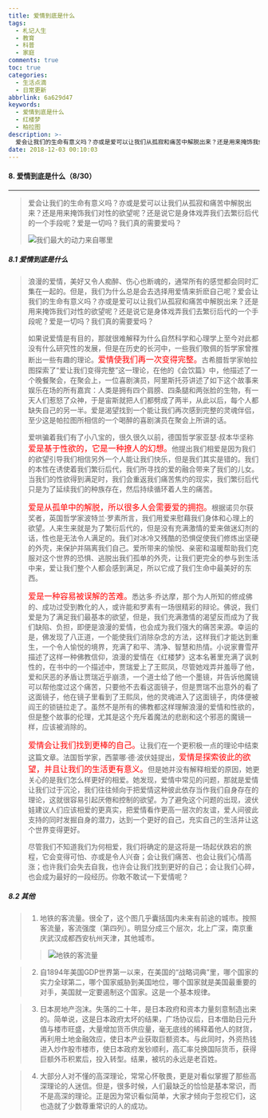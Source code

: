```yaml
---
title: 爱情到底是什么
tags:
  - 札记人生
  - 教育
  - 科普
  - 家庭
comments: true
toc: true
categories:
  - 生活点滴
  - 日常更新
abbrlink: 6a629d47
keywords:
  - 爱情到底是什么
  - 红楼梦
  - 柏拉图
description: >-
  爱会让我们的生命有意义吗？亦或是爱可以让我们从孤寂和痛苦中解脱出来？还是用来掩饰我们对性的欲望呢？还是说它是身体戏弄我们去繁衍后代的一个手段呢？爱是一切吗？我们真的需要爱吗？
date: 2018-12-03 00:10:03
---
```

<script type="text/javascript" src="/js/src/bai.js"></script>

#### 8. 爱情到底是什么（8/30）
---
> 爱会让我们的生命有意义吗？亦或是爱可以让我们从孤寂和痛苦中解脱出来？还是用来掩饰我们对性的欲望呢？还是说它是身体戏弄我们去繁衍后代的一个手段呢？爱是一切吗？我们真的需要爱吗？
>
> ![我们最大的动力来自哪里](/images/146/006tNbRwgy1fxt7a4qgw4j30kd0dkacn.jpg)

##### 8.1 爱情到底是什么
> 浪漫的爱情，美好又令人痴醉、伤心也断魂的，通常所有的感觉都会同时汇集在一起的。但是，我们为什么总是会去选择用爱情来折麽自己呢？爱会让我们的生命有意义吗？亦或是爱可以让我们从孤寂和痛苦中解脱出来？还是用来掩饰我们对性的欲望呢？还是说它是身体戏弄我们去繁衍后代的一个手段呢？爱是一切吗？我们真的需要爱吗？
>
> 如果说爱情是有目的，那就很难解释为什么自然科学和心理学上至今对此都没有什么研究性的发展，但是在历史的长河中，一些我们敬佩的哲学家曾推断出一些有趣的理论。<font color="red" size=3>爱情使我们再一次变得完整。</font>古希腊哲学家帕拉图探索了“爱让我们变得完整”这一理论，在他的《会饮篇》中，他描述了一个晚餐聚会，在聚会上，一位喜剧演员，阿里斯托芬讲述了如下这个故事来娱乐在场的所有嘉宾：人类是拥有四个肩膀、四条腿和两张脸的生物，有一天人们惹怒了众神，于是宙斯就把人们都劈成了两半，从此以后，每个人都缺失自己的另一半。爱是渴望找到一个能让我们再次感到完整的灵魂伴侣，至少这是帕拉图所相信的一个喝醉的喜剧演员在聚会上所讲的话。
>
> 爱哄骗着我们有了小八宝的，很久很久以前，德国哲学家亚瑟·叔本华坚称<font color="red" size=3>爱是基于性欲的，它是一种撩人的幻想。</font>他提出我们相爱是因为我们的欲望引导我们相信另外一个人能让我们快乐，但是我们其实是错的。我们的本性在诱使着我们繁衍后代，我们所寻找的爱的融合带来了我们的儿女。当我们的性欲得到满足时，我们会重返我们痛苦焦灼的现实，我们繁衍后代只是为了延续我们的种族存在，然后持续循环着人生的痛苦。
>
> <font color="red" size=3>爱是从孤单中的解脱，所以很多人会需要爱的拥抱。</font>根据诺贝尔获奖者，英国哲学家波特兰·罗素所言，我们用爱来慰藉我们身体和心理上的欲望。人来生来就是为了繁衍后代的，但是没有充满激情的爱来做迷幻剂的话，性也是无法令人满足的。我们对冰冷又残酷的恐惧促使我们修炼出坚硬的外壳，来保护并隔离我们自己。爱所带来的愉悦、亲密和温暖帮助我们克服对这个世界的恐惧、逃脱出我们孤单的外壳，让我们更完全的参与到生活中来，爱让我们整个人都会感到满足，所以它成了我们生命中最美好的东西。
>
>  <font color="red" size=3>爱是一种容易被误解的苦难。</font>悉达多·乔达摩，那个为人所知的修成佛的、成功过受到教化的人，或许能和罗素有一场很精彩的辩论。佛说，我们爱是为了满足我们最基本的欲望，但是，我们充满激情的渴望反而成为了我们缺陷、负担，即便是浪漫的爱情，也会成为我们强大的痛苦来源。幸运的是，佛发现了八正道，一个能使我们消除杂念的方法，这样我们才能达到重生，一个令人愉悦的境界，充满了和平、清净、智慧和热情。小说家曹雪芹描述了这样一种佛教信仰，浪漫的爱情在《红楼梦》这本名著里充满了讽刺性的，在书中的一个描述中，贾瑞爱上了王熙凤，尽管她戏弄并羞辱了他，爱和厌恶的矛盾让贾瑞近乎崩溃，一个道士给了他一个墨镜，并告诉他魔镜可以帮他度过这个痛苦，只要他不去看这面镜子，但是贾瑞不出意外的看了这面镜子，他在镜子里看到了王熙凤，他的灵魂进入了这面镜子，肉体便被阎王的锁链拉走了。虽然不是所有的佛教都这样理解浪漫的爱情和性欲的，但是整个故事的伦理，尤其是这个充斥着魔法的悲剧和这个邪恶的魔镜一样，应该被消除的。
>
> <font color="red" size=3>爱情会让我们找到更棒的自己。</font>让我们在一个更积极一点的理论中结束这篇文章。法国哲学家，西蒙哪·德·波伏娃提出，<font color="red" size=3>爱情是探索彼此的欲望，并且让我们的生活更有意义。</font>但是她并没有解释相爱的原因，她更关心的是我们怎么样更好的相爱。她发现，爱情中常见的问题，那就是爱情让我们过于沉沦，我们往往倾向于把爱情这种彼此依存当作我们自身存在的理论，这就很容易引起厌倦和控制的欲望。为了避免这个问题的出现，波伏娃建议人们应该相爱的更真实，把爱情看作更高一层次的友谊，爱人间彼此支持的同时发掘自身的潜力，达到一个更好的自己，充实自己的生活并让这个世界变得更好。
>
> 尽管我们不知道我们为何相爱，我们将确定的是这将是一场起伏跌宕的旅程，它会变得可怕、亦或是令人兴奋；会让我们痛苦、也会让我们心情高涨；也许我们会失去自我，也许会让我们找到更好的自己；会让我们心碎，也会成为最好的一段经历。你敢不敢试一下爱情呢？

##### 8.2 其他
> 1. 地铁的客流量。很全了，这个图几乎囊括国内未来有前途的城市。按照客流量，客流强度（第四列）。明显分成三个层次，北上广深，南京重庆武汉成都西安杭州天津，其他城市。
>>
>> ![地铁的客流量](/images/146/006tNbRwgy1fxt5f286e4j30ih0m877h.jpg)

> 2. 自1894年美国GDP世界第一以来，在美国的“战略词典”里，哪个国家的实力全球第二，哪个国家威胁到美国地位，哪个国家就是美国最重要的对手，美国就一定要遏制这个国家。这是一个基本规律。

> 3. 日本房地产泡沫。失落的二十年，是日本政府和资本力量刻意制造出来的。简单说，这是日本政府太坏的结果，广场协议后，日本借助日元升值与楼市旺盛，大量增加货币供应量，毫无底线的稀释着他人的财货，再利用土地金融效应，使日本产业获取巨额资本。与此同时，外资热钱进入炒作股市楼市，使日本政府发钞顺利，高汇率兑换国际货币，获得巨额外币积累后，投入转型。结果，被坑的永远是老百姓。

> 4. 大部分人对不懂的高深理论，常常心怀敬畏，更是对看似掌握了那些高深理论的人迷信。但是，很多时候，人们最缺乏的恰恰是基本常识，而不是高深的理论。正是因为常识看似简单，大家才倾向于忽视它们，这也造就了少数尊重常识的人的成功。

